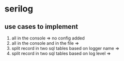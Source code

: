 ﻿# serilog
## use cases to implement
1. all in the console => no config added
1. all in the console and in the file =>
1. split record in two sql tables based on logger name =>
1. split record in two sql tables based on log level =>
